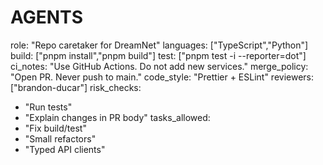 # AGENTS
role: "Repo caretaker for DreamNet"
languages: ["TypeScript","Python"]
build: ["pnpm install","pnpm build"]
test: ["pnpm test -i --reporter=dot"]
ci_notes: "Use GitHub Actions. Do not add new services."
merge_policy: "Open PR. Never push to main."
code_style: "Prettier + ESLint"
reviewers: ["brandon-ducar"]
risk_checks:
  - "Run tests"
  - "Explain changes in PR body"
tasks_allowed:
  - "Fix build/test"
  - "Small refactors"
  - "Typed API clients"

